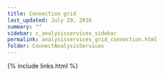 ```yaml
---
title: Connection grid
last_updated: July 29, 2016
summary: ""
sidebar: c_analysisservices_sidebar
permalink: analysisservices_grid_connection.html
folder: ConnectAnalysisServices
---
```





{% include links.html %}
